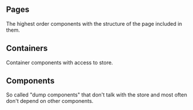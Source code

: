 ## Pages
The highest order components with the structure of the page included in them.

## Containers
Container components with access to store.

## Components
So called "dump components" that don't talk with the store and most often don't depend on other components.
